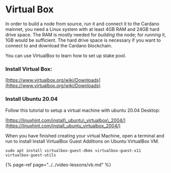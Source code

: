 # Virtual Box

In order to build a node from source, run it and connect it to the Cardano mainnet, you need a Linux system with at least 4GB RAM and 24GB hard drive space. The RAM is mostly needed for _building_ the node; for _running_ it, 1GB would be sufficient. The hard drive space is necessary if you want to connect to and download the Cardano blockchain. 

You can use VirtualBox to learn how to set up stake pool. 

### Install Virtual Box: 

[https://www.virtualbox.org/wiki/Downloads](https://www.virtualbox.org/wiki/Downloads) 

### Install Ubuntu 20.04

Follow this tutorial to setup a virtual machine with ubuntu 20.04 Desktop:   
  
 [https://linuxhint.com/install\_ubuntu\_virtualbox\_2004/](https://linuxhint.com/install_ubuntu_virtualbox_2004/)

When you have finished creating your virtual Machine, open a terminal and run to install Install VirtualBox Guest Additions on Ubuntu VirtualBox VM.

```text
sudo apt install virtualbox-guest-dkms virtualbox-guest-x11 virtualbox-guest-utils
```

{% page-ref page="../../video-lessons/vb.md" %}



